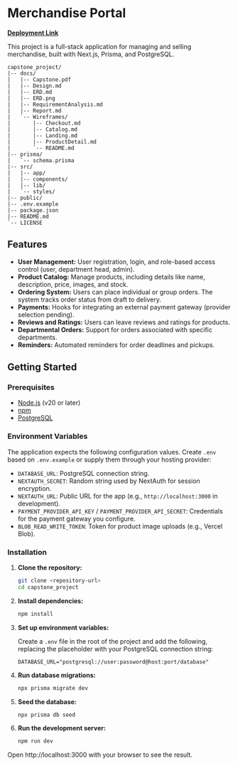 # Merchandise Portal

[**Deployment Link**](https://merchandise-portal-theta.vercel.app/)

This project is a full-stack application for managing and selling merchandise, built with Next.js, Prisma, and PostgreSQL.

```
capstone_project/
|-- docs/
|   |-- Capstone.pdf
|   |-- Design.md
|   |-- ERD.md
|   |-- ERD.png
|   |-- RequirementAnalysis.md
|   |-- Report.md
|   `-- Wireframes/
|       |-- Checkout.md
|       |-- Catalog.md
|       |-- Landing.md
|       |-- ProductDetail.md
|       `-- README.md
|-- prisma/
|   `-- schema.prisma
|-- src/
|   |-- app/
|   |-- components/
|   |-- lib/
|   `-- styles/
|-- public/
|-- .env.example
|-- package.json
|-- README.md
`-- LICENSE
```

## Features

*   **User Management:** User registration, login, and role-based access control (user, department head, admin).
*   **Product Catalog:** Manage products, including details like name, description, price, images, and stock.
*   **Ordering System:** Users can place individual or group orders. The system tracks order status from draft to delivery.
*   **Payments:** Hooks for integrating an external payment gateway (provider selection pending).
*   **Reviews and Ratings:** Users can leave reviews and ratings for products.
*   **Departmental Orders:** Support for orders associated with specific departments.
*   **Reminders:** Automated reminders for order deadlines and pickups.

## Getting Started

### Prerequisites

*   [Node.js](https://nodejs.org/en/) (v20 or later)
*   [npm](https://www.npmjs.com/)
*   [PostgreSQL](https://www.postgresql.org/)

### Environment Variables

The application expects the following configuration values. Create `.env` based on `.env.example` or supply them through your hosting provider:

- `DATABASE_URL`: PostgreSQL connection string.
- `NEXTAUTH_SECRET`: Random string used by NextAuth for session encryption.
- `NEXTAUTH_URL`: Public URL for the app (e.g., `http://localhost:3000` in development).
- `PAYMENT_PROVIDER_API_KEY` / `PAYMENT_PROVIDER_API_SECRET`: Credentials for the payment gateway you configure.
- `BLOB_READ_WRITE_TOKEN`: Token for product image uploads (e.g., Vercel Blob).

### Installation

1.  **Clone the repository:**

    ```bash
    git clone <repository-url>
    cd capstone_project
    ```

2.  **Install dependencies:**

    ```bash
    npm install
    ```

3.  **Set up environment variables:**

    Create a `.env` file in the root of the project and add the following, replacing the placeholder with your PostgreSQL connection string:

    ```
    DATABASE_URL="postgresql://user:password@host:port/database"
    ```

4.  **Run database migrations:**

    ```bash
    npx prisma migrate dev
    ```

5.  **Seed the database:**

    ```bash
    npx prisma db seed
    ```

6.  **Run the development server:**

    ```bash
    npm run dev
    ```

Open http://localhost:3000 with your browser to see the result.
